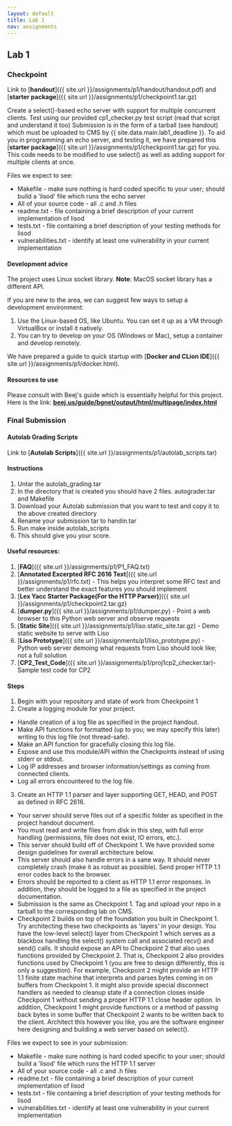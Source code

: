 ```yaml
---
layout: default
title: Lab 1
nav: assignments
---
```

## Lab 1

### Checkpoint

Link to [**handout**]({{ site.url }}/assignments/p1/handout/handout.pdf) and [**starter package**]({{ site.url }}/assignments/p1/checkpoint1.tar.gz)

Create a select()-based echo server with support for multiple concurrent clients.
Test using our provided cp1_checker.py test script (read that script and understand it too)
Submission is in the form of a tarball (see handout) which must be uploaded to CMS by {{ site.data.main.lab1_deadline }}.
To aid you in programming an echo server, and testing it, we have prepared this [**starter package**]({{ site.url }}/assignments/p1/checkpoint1.tar.gz) for you. This code needs to be modified to use select() as well as adding support for multiple clients at once.

Files we expect to see:

* Makefile - make sure nothing is hard coded specific to your user; should build a 'lisod' file which runs the echo server
* All of your source code - all .c and .h files
* readme.txt - file containing a brief description of your current implementation of lisod
* tests.txt - file containing a brief description of your testing methods for lisod
* vulnerabilities.txt - identify at least one vulnerability in your current implementation

#### Development advice
The project uses Linux socket library. **Note**: MacOS socket library has a different API.

If you are new to the area, we can suggest few ways to setup a development environment:
1. Use the Linux-based OS, like Ubuntu. You can set it up as a VM through VirtualBox or install it natively.
2. You can try to develop on your OS (Windows or Mac), setup a container and develop remotely.

We have prepared a guide to quick startup with [**Docker and CLion IDE**]({{ site.url }}/assignments/p1/docker.html).

#### Resources to use

Please consult with Beej's guide which is essentially helpful for this project. Here is the link: [**beej.us/guide/bgnet/output/html/multipage/index.html**](beej.us/guide/bgnet/output/html/multipage/index.html)

### Final Submission


#### Autolab Grading Scripts

Link to [**Autolab Scripts**]({{ site.url }}/assignments/p1/autolab_scripts.tar)

#### Instructions

1. Untar the autolab_grading.tar
1. In the directory that is created you should have 2 files. autograder.tar and Makefile
1. Download your Autolab submission that you want to test and copy it to the above created directory
1. Rename your submission tar to handin.tar
1. Run make inside autolab_scripts
1. This should give you your score.

#### Useful resources:

1. [**FAQ**]({{ site.url }}/assignments/p1/P1_FAQ.txt)
2. [**Annotated Excerpted RFC 2616 Text**]({{ site.url }}/assignments/p1/rfc.txt) - This helps you interpret some RFC text and better understand the exact features you should implement
3. [**Lex Yacc Starter Package(For the HTTP Parser)**]({{ site.url }}/assignments/p1/checkpoint2.tar.gz)
4. [**dumper.py**]({{ site.url }}/assignments/p1/dumper.py) - Point a web browser to this Python web server and observe requests
5. [**Static Site**]({{ site.url }}/assignments/p1/liso.static_site.tar.gz) - Demo static website to serve with Liso
6. [**Liso Prototype**]({{ site.url }}/assignments/p1/liso_prototype.py) - Python web server demoing what requests from Liso should look like; not a full solution
7. [**CP2_Test_Code**]({{ site.url }}/assignments/p1/proj1cp2_checker.tar)- Sample test code for CP2

#### Steps

1. Begin with your repository and state of work from Checkpoint 1
2. Create a logging module for your project.
* Handle creation of a log file as specified in the project handout.
* Make API functions for formatted (up to you; we may specify this later) writing to this log file (not thread-safe).
* Make an API function for gracefully closing this log file.
* Expose and use this module/API within the Checkpoints instead of using stderr or stdout.
* Log IP addresses and browser information/settings as coming from connected clients.
* Log all errors encountered to the log file.
3. Create an HTTP 1.1 parser and layer supporting GET, HEAD, and POST as defined in RFC 2616.
* Your server should serve files out of a specific folder as specified in the project handout document.
* You must read and write files from disk in this step, with full error handling (permissions, file does not exist, IO errors, etc.).
* This server should build off of Checkpoint 1. We have provided some design guidelines for overall architecture below.
* This server should also handle errors in a sane way. It should never completely crash (make it as robust as possible). Send proper HTTP 1.1 error codes back to the browser.
* Errors should be reported to a client as HTTP 1.1 error responses. In addition, they should be logged to a file as specified in the project documentation.
* Submission is the same as Checkpoint 1. Tag and upload your repo in a tarball to the corresponding lab on CMS.
* Checkpoint 2 builds on top of the foundation you built in Checkpoint 1. Try architecting these two checkpoints as 'layers' in your design. You have the low-level select() layer from Checkpoint 1 which serves as a blackbox handling the select() system call and associated recv() and send() calls. It should expose an API to Checkpoint 2 that also uses functions provided by Checkpoint 2. That is, Checkpoint 2 also provides functions used by Checkpoint 1 (you are free to design differently, this is only a suggestion). For example, Checkpoint 2 might provide an HTTP 1.1 finite state machine that interprets and parses bytes coming in on buffers from Checkpoint 1. It might also provide special disconnect handlers as needed to cleanup state if a connection closes inside Checkpoint 1 without sending a proper HTTP 1.1 close header option. In addition, Checkpoint 1 might provide functions or a method of passing back bytes in some buffer that Checkpoint 2 wants to be written back to the client. Architect this however you like, you are the software engineer here designing and building a web server based on select().

Files we expect to see in your submission:

* Makefile - make sure nothing is hard coded specific to your user; should build a 'lisod' file which runs the HTTP 1.1 server
* All of your source code - all .c and .h files
* readme.txt - file containing a brief description of your current implementation of lisod
* tests.txt - file containing a brief description of your testing methods for lisod
* vulnerabilities.txt - identify at least one vulnerability in your current implementation
